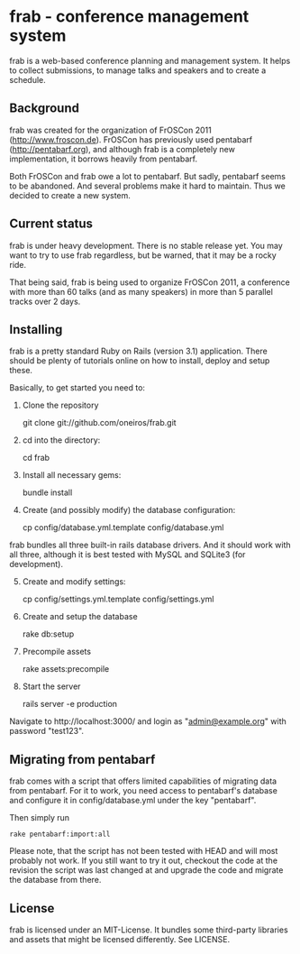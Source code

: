 # frab - conference management system

frab is a web-based conference planning and management system. 
It helps to collect submissions, to manage talks and speakers 
and to create a schedule.

## Background

frab was created for the organization of FrOSCon 2011 (http://www.froscon.de).
FrOSCon has previously used pentabarf (http://pentabarf.org), and although
frab is a completely new implementation, it borrows heavily from pentabarf.

Both FrOSCon and frab owe a lot to pentabarf. But sadly, pentabarf seems to
be abandoned. And several problems make it hard to maintain. Thus we decided
to create a new system.

## Current status

frab is under heavy development. There is no stable release yet.
You may want to try to use frab regardless, but be warned, that it may
be a rocky ride.

That being said, frab is being used to organize FrOSCon 2011, a
conference with more than 60 talks (and as many speakers) in more
than 5 parallel tracks over 2 days.

## Installing

frab is a pretty standard Ruby on Rails (version 3.1) application. 
There should be plenty of tutorials online on how to install,
deploy and setup these.

Basically, to get started  you need to:

1) Clone the repository

    git clone git://github.com/oneiros/frab.git

2) cd into the directory:

    cd frab

3) Install all necessary gems:

    bundle install

4) Create (and possibly modify) the database configuration:

    cp config/database.yml.template config/database.yml

frab bundles all three built-in rails database drivers. 
And it should work with all three, although it is best tested 
with MySQL and SQLite3 (for development). 

5) Create and modify settings:

    cp config/settings.yml.template config/settings.yml

6) Create and setup the database

    rake db:setup

7) Precompile assets

    rake assets:precompile

8) Start the server

    rails server -e production

Navigate to http://localhost:3000/ and login as 
"admin@example.org" with password "test123".

## Migrating from pentabarf

frab comes with a script that offers limited capabilities of
migrating data from pentabarf. For it to work, you need access
to pentabarf's database and configure it in config/database.yml
under the key "pentabarf".

Then simply run

    rake pentabarf:import:all

Please note, that the script has not been tested with HEAD
and will most probably not work. If you still want to try it
out, checkout the code at the revision the script was last
changed at and upgrade the code and migrate the database
from there.

## License

frab is licensed under an MIT-License. It bundles some
third-party libraries and assets that might be licensed
differently. See LICENSE.
